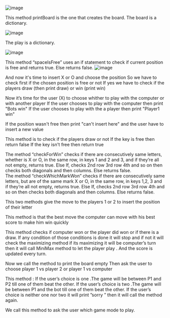  ![image](https://github.com/YomnaEskander/MiniMax-Algorithm/assets/136505151/a5f4bc8e-e57e-46eb-a73c-9299faa93e3c)


This method printBoard is the one that creates the board. The board is a dictionary.

![image](https://github.com/YomnaEskander/MiniMax-Algorithm/assets/136505151/ba294e05-d993-48b1-ba2b-45c6e88e6f16)

The play is a dictionary.

![image](https://github.com/YomnaEskander/MiniMax-Algorithm/assets/136505151/4cd9c706-c7a4-49a7-aad3-a26475214e73)




  

 

This method “spaceIsFree” uses an if statement to check if current position is free and returns true. Else returns false. 
 ![image](https://github.com/YomnaEskander/MiniMax-Algorithm/assets/136505151/a7894846-768b-48ce-9554-780d65f13322)

And now it's time to insert X or O and choose the position
So we have to check first if the chosen position is free or not 
If yes we have to check if the players draw (then print draw) or win (print win)

 

Now it’s time for the user (X) to choose whither to play with the computer or with another player 
If the user chooses to play with the computer then print "Bots win"
If the user chooses to play with the a player then print "Player1 win"


 

If the position wasn't free then print "can't insert here" and the user have to insert a new value

 

This method is to check if the players draw or not
If the key is free then return false 
If the key isn't free then return true
 
The method “checkForWin” checks if there are consecutively same letters, whether is X or O, in the same row, in keys 1 and 2 and 3, and if they’re all not empty, returns true. Else If, checks 2nd row 3rd row 4th and so on then checks both diagonals and then columns. Else returns false.  
The method “checkWhichMarkWon” checks if there are consecutively same letters, but are of the same mark X or O, in the same row, in keys 1,2, 3 and if they’re all not empty, returns true. Else If, checks 2nd row 3rd row 4th and so on then checks both diagonals and then columns. Else returns false.






 
This two methods give the move to the players 1 or 2 to insert the position of their letter 
 
This method is that the best move the computer can move with his best score to make him win quickly
 
This method checks if computer won or the player did won or if there is a draw.
If any condition of those conditions is done it will stop and if not it will check the maximizing method if its maximizing it will be computer’s turn then it will call MiniMax method to let the player play . And the score is updated every turn.
 
Now we call the method to print the board empty 
Then ask the user to choose player 1 vs player 2 or player 1 vs computer
  
This method :
If the user’s choice is one .The game will be between P1 and P2 till one of them beat the other.
If the user’s choice is two .The game will be between P1 and the bot till one of them beat the other.
If the user’s choice is neither one nor two it will print ”sorry ” then it will call the method again.
 
We call this method to ask the user which game mode to play.
 
